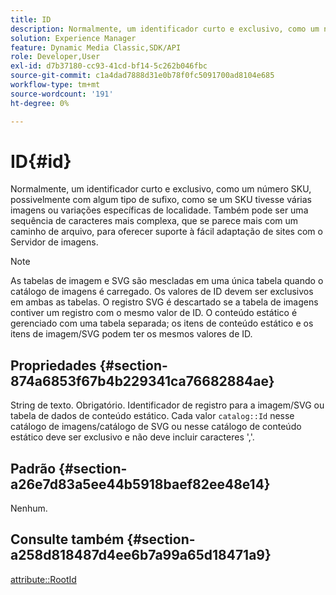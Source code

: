 ```yaml
---
title: ID
description: Normalmente, um identificador curto e exclusivo, como um número SKU, possivelmente com algum tipo de sufixo, como se um SKU tivesse várias imagens ou variações específicas de localidade.
solution: Experience Manager
feature: Dynamic Media Classic,SDK/API
role: Developer,User
exl-id: d7b37180-cc93-41cd-bf14-5c262b046fbc
source-git-commit: c1a4dad7888d31e0b78f0fc5091700ad8104e685
workflow-type: tm+mt
source-wordcount: '191'
ht-degree: 0%

---
```


# ID{#id}

Normalmente, um identificador curto e exclusivo, como um número SKU, possivelmente com algum tipo de sufixo, como se um SKU tivesse várias imagens ou variações específicas de localidade. Também pode ser uma sequência de caracteres mais complexa, que se parece mais com um caminho de arquivo, para oferecer suporte à fácil adaptação de sites com o Servidor de imagens.

>[!NOTE]
>
>As tabelas de imagem e SVG são mescladas em uma única tabela quando o catálogo de imagens é carregado. Os valores de ID devem ser exclusivos em ambas as tabelas. O registro SVG é descartado se a tabela de imagens contiver um registro com o mesmo valor de ID. O conteúdo estático é gerenciado com uma tabela separada; os itens de conteúdo estático e os itens de imagem/SVG podem ter os mesmos valores de ID.

## Propriedades {#section-874a6853f67b4b229341ca76682884ae}

String de texto. Obrigatório. Identificador de registro para a imagem/SVG ou tabela de dados de conteúdo estático. Cada valor `catalog::Id` nesse catálogo de imagens/catálogo de SVG ou nesse catálogo de conteúdo estático deve ser exclusivo e não deve incluir caracteres &#39;,&#39;.

## Padrão {#section-a26e7d83a5ee44b5918baef82ee48e14}

Nenhum.

## Consulte também {#section-a258d818487d4ee6b7a99a65d18471a9}

[attribute::RootId](../../../../../../is-api/image-catalog/image-serving-api-ref/c-image-catalog-reference/c-attributes-reference/r-rootid.md#reference-13653312925e4a08b90f99961d53f546)
